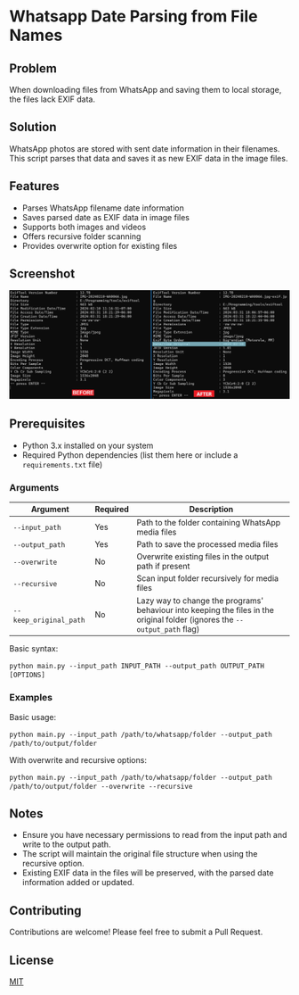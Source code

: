# Whatsapp Date Parsing from File Names

## Problem
When downloading files from WhatsApp and saving them to local storage, the files lack EXIF data.

## Solution
WhatsApp photos are stored with sent date information in their filenames. This script parses that data and saves it as new EXIF data in the image files.


## Features
- Parses WhatsApp filename date information
- Saves parsed date as EXIF data in image files
- Supports both images and videos
- Offers recursive folder scanning
- Provides overwrite option for existing files

Screenshot
---
![Screenshot](screenshots/1.jpg)

## Prerequisites
- Python 3.x installed on your system
- Required Python dependencies (list them here or include a `requirements.txt` file)

### Arguments

| Argument                | Required | Description                                           |
|-------------------------|----------|-------------------------------------------------------|
| `--input_path`          | Yes      | Path to the folder containing WhatsApp media files    |
| `--output_path`         | Yes      | Path to save the processed media files                |
| `--overwrite`           | No       | Overwrite existing files in the output path if present|
| `--recursive`           | No       | Scan input folder recursively for media files         |
| `--keep_original_path`  | No       | Lazy way to change the programs' behaviour into keeping the files in the original folder (ignores the `--output_path` flag)         |

Basic syntax:
```commandline
python main.py --input_path INPUT_PATH --output_path OUTPUT_PATH [OPTIONS]
```
### Examples
Basic usage:
```commandline
python main.py --input_path /path/to/whatsapp/folder --output_path /path/to/output/folder
```

With overwrite and recursive options:
```commandline
python main.py --input_path /path/to/whatsapp/folder --output_path /path/to/output/folder --overwrite --recursive
```

## Notes
- Ensure you have necessary permissions to read from the input path and write to the output path.
- The script will maintain the original file structure when using the recursive option.
- Existing EXIF data in the files will be preserved, with the parsed date information added or updated.

## Contributing
Contributions are welcome! Please feel free to submit a Pull Request.

## License
[MIT](https://choosealicense.com/licenses/mit/)


